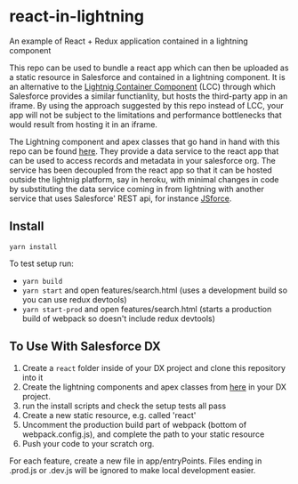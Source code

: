 # react-in-lightning
An example of React + Redux application contained in a lightning component

This repo can be used to bundle a react app which can then be uploaded as a static resource in Salesforce and contained in a lightning component. It is an alternative to the [Lightnig Container Component](https://developer.salesforce.com/docs/atlas.en-us.lightning.meta/lightning/container_overview.htm) (LCC) through which Salesforce provides a similar functianlity, but hosts the third-party app in an iframe. By using the approach suggested by this repo instead of LCC, your app will not be subject to the limitations and performance bottlenecks that would result from hosting it in an iframe.

The Lightning component and apex classes that go hand in hand with this repo can be found [here](https://github.com/samkhan27/lightning-container-with-data-service). They provide a data service to the react app that can be used to access records and metadata in your salesforce org. The service has been decoupled from the react app so that it can be hosted outside the lightnig platform, say in heroku, with minimal changes in code by substituting the data service coming in from lightning with another service that uses Salesforce' REST api, for instance [JSforce](https://jsforce.github.io/). 

## Install
`yarn install`

To test setup run:
* `yarn build`
* `yarn start` and open features/search.html (uses a development build so you can use redux devtools)
* `yarn start-prod` and open features/search.html (starts a production build of webpack so doesn't include redux devtools)


## To Use With Salesforce DX
1. Create a `react` folder inside of your DX project and clone this repository into it
2. Create the lightning components and apex classes from [here](https://github.com/samkhan27/lightning-container-with-data-service) in your DX project.
3. run the install scripts and check the setup tests all pass
4. Create a new static resource, e.g. called 'react'
5. Uncomment the production build part of webpack (bottom of webpack.config.js), and complete the path to your static resource
6. Push your code to your scratch org.

For each feature, create a new file in app/entryPoints. Files ending in .prod.js or .dev.js will be ignored to make local development easier.


